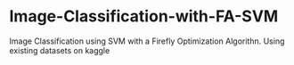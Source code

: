 # Image-Classification-with-FA-SVM

Image Classification using SVM with a Firefly Optimization Algorithn. Using existing datasets on kaggle
